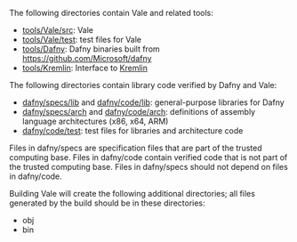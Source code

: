 The following directories contain Vale and related tools:

* [tools/Vale/src](./tools/Vale/src): Vale
* [tools/Vale/test](./tools/Vale/test): test files for Vale
* [tools/Dafny](./tools/Dafny): Dafny binaries built from https://github.com/Microsoft/dafny
* [tools/Kremlin](./tools/Kremlin): Interface to [Kremlin](https://www.github.com/FStarLang/Kremlin)

The following directories contain library code verified by Dafny and Vale:

* [dafny/specs/lib](./dafny/specs/lib) and [dafny/code/lib](./dafny/code/lib): general-purpose libraries for Dafny
* [dafny/specs/arch](./dafny/specs/arch) and [dafny/code/arch](./dafny/code/arch): definitions of assembly language architectures (x86, x64, ARM)
* [dafny/code/test](./dafny/code/test): test files for libraries and architecture code

Files in dafny/specs are specification files that are part of the trusted computing base.
Files in dafny/code contain verified code that is not part of the trusted computing base.
Files in dafny/specs should not depend on files in dafny/code.

Building Vale will create the following additional directories;
all files generated by the build should be in these directories:

* obj
* bin
